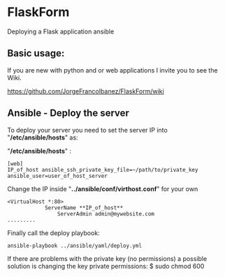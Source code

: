 # FlaskForm
Deploying a Flask application ansible 

## Basic usage:
If you are new with python and or web applications I invite you to see the Wiki. 

https://github.com/JorgeFrancoIbanez/FlaskForm/wiki

## Ansible - Deploy the server

To deploy your server you need to set the server IP into "**/etc/ansible/hosts**" as:

 "**/etc/ansible/hosts**" :

    [web]
    IP_of_host ansible_ssh_private_key_file=~/path/to/private_key  ansible_user=user_of_host_server

Change the IP inside "**../ansible/conf/virthost.conf**" for your own 

    <VirtualHost *:80>
	    	    ServerName **IP_of_host**
                    ServerAdmin admin@mywebsite.com
    .........


Finally call the deploy playbook: 

    ansible-playbook ../ansible/yaml/deploy.yml


If there are problems with the private key (no permissions) a possible solution is changing the key private permissions:
    $ sudo chmod 600
